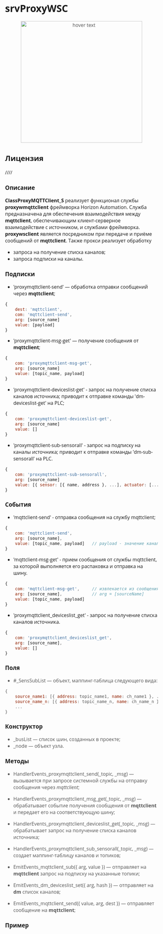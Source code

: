 <div style="font-family: 'Open Sans', sans-serif; font-size: 16px">

# srvProxyWSC

<div style="color: #555">
<p align="center">
<img src="./res/logo.png" width="400" title="hover text">
</p>
</div>

## Лицензия
////

### Описание
**ClassProxyMQTTClient_S** реализует функционал службы **proxywmqttclient** фреймворка Horizon Automation. 
Служба предназначена для обеспечения взаимодействия между **mqttclient**, обеспечивающим клиент-серверное взаимодействие с источником, и службами фреймворка. 
**proxywsclient** является посредником при передаче и приёме сообщений от **mqttclient**. Также прокси реализует обработку 
- запроса на получение списка каналов;
- запроса подписки на каналы. 

### Подписки
- 'proxymqttclient-send' — обработка отправки сообщений через **mqttclient**;
```js
{
    dest: 'mqttclient',
    com: 'mqttclient-send',
    arg: [source_name]
    value: [payload]
}
```
- 'proxymqttclient-msg-get' — получение сообщения от **mqttclient**;
```js
{
    com: 'proxymqttclient-msg-get',
    arg: [source_name]
    value: [topic_name, payload]
}
```
- 'proxymqttclient-deviceslist-get' - запрос на получение списка каналов источника; приводит к отправке команды 'dm-deviceslist-get' на PLC;
```js
{
    com: 'proxymqttclient-deviceslist-get',
    arg: [source_name]
    value: []
}
```
- 'proxymqttclient-sub-sensorall' - запрос на подписку на каналы источника; приводит к отправке команды 'dm-sub-sensorall' на PLC. 
```js
{
    com: 'proxymqttclient-sub-sensorall',
    arg: [source_name]
    value: [{ sensor: [{ name, address }, ...], actuator: [...] }]
}
```

### События
- 'mqttclient-send' - отправка сообщения на службу mqttclient;
```js
{ 
    com: 'mqttclient-send',
    arg: [source_name], 
    value: [topic_name, payload]   // payload - значение канала 
}
```
- 'mqttclient-msg-get' - прием сообщения от службы mqttclient, за которой выполняется его распаковка и отправка на шину.
```js
{ 
    com: 'mqttclient-msg-get',     // извлекается из сообщения от mqttclient
    arg: [source_name],            // arg = [sourceName] 
    value: [topic_name, payload]   
}
```

- 'proxymqttclient_deviceslist_get' - запрос на получение списка каналов источника.
```js
{ 
    com: 'proxymqttclient_deviceslist_get',
    arg: [source_name],  
    value: []   
}
```

### Поля
<div style="color: #555">

- #_SensSubList — объект, маппинг-таблица следующего вида:
```js
{
    source_name1: [{ address: topic_name1, name: ch_name1 }, ...],
    source_name_n: [{ address: topic_name_n, name: ch_name_n }, ...],
    ...
}
```

</div>

### Конструктор
<div style="color: #555">

- _busList — список шин, созданных в проекте;
- _node — объект узла.

</div>

### Методы

<div style="color: #555">

- HandlerEvents_proxymqttclient_send(_topic, _msg) — вызывается при запросе системной службы на отправку сообщения через *mqttclient*;
  
- HandlerEvents_proxymqttclient_msg_get(_topic, _msg) — обрабатывает событие получения сообщения от **mqttclient** и передает его на соответствующую шину;

- HandlerEvents_proxymqttclient_deviceslist_get(_topic, _msg) — обрабатывает запрос на получение списка каналов источника;

- HandlerEvents_proxymqttclient_sub_sensorall(_topic, _msg) — создает маппинг-таблицу каналов и топиков;

- EmitEvents_mqttclient_sub({ arg, value }) — отправляет на **mqttclient** запрос на подписку на указанные топики;

- EmitEvents_dm_deviceslist_set({ arg, hash }) — отправляет на **dm** список каналов;

- EmitEvents_mqttclient_send({ value, arg, dest }) — отправляет сообщение на **mqttclient**;

</div>

### Пример
```js

```

</div>

